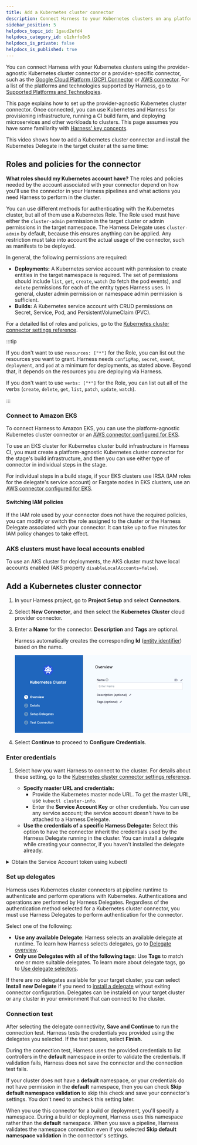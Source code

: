 ```yaml
---
title: Add a Kubernetes cluster connector
description: Connect Harness to your Kubernetes clusters on any platform.
sidebar_position: 5
helpdocs_topic_id: 1gaud2efd4
helpdocs_category_id: o1zhrfo8n5
helpdocs_is_private: false
helpdocs_is_published: true
---
```


You can connect Harness with your Kubernetes clusters using the provider-agnostic Kubernetes cluster connector or a provider-specific connector, such as the [Google Cloud Platform (GCP) Connector](./connect-to-google-cloud-platform-gcp.md) or [AWS connector](./add-aws-connector.md). For a list of the platforms and technologies supported by Harness, go to [Supported Platforms and Technologies](../../../../docs/get-started/supported-platforms-and-technologies.md).

This page explains how to set up the provider-agnostic Kubernetes cluster connector. Once connected, you can use Kubernetes and Harness for provisioning infrastructure, running a CI build farm, and deploying microservices and other workloads to clusters. This page assumes you have some familiarity with [Harness' key concepts](../../../get-started/key-concepts.md).

This video shows how to add a Kubernetes cluster connector and install the Kubernetes Delegate in the target cluster at the same time:

<!-- Video:
https://www.youtube.com/embed/wUC23lmqfnY-->
<DocVideo src="https://www.youtube.com/embed/wUC23lmqfnY" />

## Roles and policies for the connector

**What roles should my Kubernetes account have?** The roles and policies needed by the account associated with your connector depend on how you'll use the connector in your Harness pipelines and what actions you need Harness to perform in the cluster.

You can use different methods for authenticating with the Kubernetes cluster, but all of them use a Kubernetes Role. The Role used must have either the `cluster-admin` permission in the target cluster or admin permissions in the target namespace. The Harness Delegate uses `cluster-admin` by default, because this ensures anything can be applied. Any restriction must take into account the actual usage of the connector, such as manifests to be deployed.

In general, the following permissions are required:

- **Deployments:** A Kubernetes service account with permission to create entities in the target namespace is required. The set of permissions should include `list`, `get`, `create`, `watch` (to fetch the pod events), and `delete` permissions for each of the entity types Harness uses. In general, cluster admin permission or namespace admin permission is sufficient.
- **Builds:** A Kubernetes service account with CRUD permissions on Secret, Service, Pod, and PersistentVolumeClaim (PVC).

For a detailed list of roles and policies, go to the [Kubernetes cluster connector settings reference](../../../platform/connectors/cloud-providers/ref-cloud-providers/kubernetes-cluster-connector-settings-reference.md).

:::tip

If you don't want to use `resources: ["*"]` for the Role, you can list out the resources you want to grant. Harness needs `configMap`, `secret`, `event`, `deployment`, and `pod` at a minimum for deployments, as stated above. Beyond that, it depends on the resources you are deploying via Harness.

If you don't want to use `verbs: ["*"]` for the Role, you can list out all of the verbs (`create`, `delete`, `get`, `list`, `patch`, `update`, `watch`).

:::

### Connect to Amazon EKS

To connect Harness to Amazon EKS, you can use the platform-agnostic Kubernetes cluster connector or an [AWS connector configured for EKS](/docs/platform/connectors/cloud-providers/ref-cloud-providers/aws-connector-settings-reference/##connect-to-elastic-kubernetes-service-eks).

To use an EKS cluster for Kubernetes cluster build infrastructure in Harness CI, you must create a platform-agnostic Kubernetes cluster connector for the stage's build infrastructure, and then you can use either type of connector in individual steps in the stage.

For individual steps in a build stage, if your EKS clusters use IRSA (IAM roles for the delegate's service account) or Fargate nodes in EKS clusters, use an [AWS connector configured for EKS](/docs/platform/connectors/cloud-providers/ref-cloud-providers/aws-connector-settings-reference/##connect-to-elastic-kubernetes-service-eks).

#### Switching IAM policies

If the IAM role used by your connector does not have the required policies, you can modify or switch the role assigned to the cluster or the Harness Delegate associated with your connector. It can take up to five minutes for IAM policy changes to take effect.

### AKS clusters must have local accounts enabled

To use an AKS cluster for deployments, the AKS cluster must have local accounts enabled (AKS property `disableLocalAccounts=false`).

## Add a Kubernetes cluster connector

1. In your Harness project, go to **Project Setup** and select **Connectors**.
2. Select **New Connector**, and then select the **Kubernetes Cluster** cloud provider connector.
3. Enter a **Name** for the connector. **Description** and **Tags** are optional.

   Harness automatically creates the corresponding **Id** ([entity identifier](../../../platform/references/entity-identifier-reference.md)) based on the name.

   ![](../static/add-a-kubernetes-cluster-connector-06.png)

4. Select **Continue** to proceed to **Configure Credentials**.

### Enter credentials

1. Select how you want Harness to connect to the cluster. For details about these setting, go to the [Kubernetes cluster connector settings reference](../../../platform/connectors/cloud-providers/ref-cloud-providers/kubernetes-cluster-connector-settings-reference.md).

   - **Specify master URL and credentials:**
      - Provide the Kubernetes master node URL. To get the master URL, use `kubectl cluster-info`.
      - Enter the **Service Account Key** or other credentials. You can use any service account; the service account doesn't have to be attached to a Harness Delegate.
   - **Use the credentials of a specific Harness Delegate:** Select this option to have the connector inherit the credentials used by the Harness Delegate running in the cluster. You can install a delegate while creating your connector, if you haven't installed the delegate already.

<details>
<summary>Obtain the Service Account token using kubectl</summary>

To use a Kubernetes Service Account (SA) and token, you need to use either an existing SA that has the `cluster-admin` permission (or namespace `admin`) or create a new SA and grant it the `cluster-admin` permission (or namespace `admin`).

For example:

1. Create a manifest. This manifest creates a new SA named `harness-service-account` in the `default` namespace:

   ```
   # harness-service-account.yml
   apiVersion: v1
   kind: ServiceAccount
   metadata:
     name: harness-service-account
     namespace: default
   ```

2. Apply the SA.

   ```
   kubectl apply -f harness-service-account.yml
   ```

3. Grant the SA the `cluster-admin` permission.

   ```
   # harness-clusterrolebinding.yml
   apiVersion: rbac.authorization.k8s.io/v1beta1
   kind: ClusterRoleBinding
   metadata:
     name: harness-admin
   roleRef:
     apiGroup: rbac.authorization.k8s.io
     kind: ClusterRole
     name: cluster-admin
   subjects:
   - kind: ServiceAccount
     name: harness-service-account
     namespace: default
   ```

4. Apply the `ClusterRoleBinding`.

   ```
   kubectl apply -f harness-clusterrolebinding.yml
   ```

5. After adding the SA, run the following commands to get the SA's token. The `| base64 -d` piping decodes the token so you can use it in the connector's credentials.

   ```
   SERVICE_ACCOUNT_NAME={SA name}

   NAMESPACE={target namespace}

   SECRET_NAME=$(kubectl get sa "${SERVICE_ACCOUNT_NAME}" --namespace "${NAMESPACE}" -o=jsonpath='{.secrets[].name}')

   TOKEN=$(kubectl get secret "${SECRET_NAME}" --namespace "${NAMESPACE}" -o=jsonpath='{.data.token}' | base64 -d)

   echo $TOKEN
   ```

:::note SA tokens for Kubernetes versions 1.24 and later

The Kubernetes SA token isn't automatically generated for SAs provisioned under Kubernetes versions 1.24 and later. Instead, you must create a new SA token and decode it to the `base64` format.

You can use the following kubectl command to create a SA bound token:

```
kubectl create token <service-account-name> --bound-object-kind Secret --bound-object-name <token-secret-name>
```

You can also create SAs using manifests, for example:

```
apiVersion: v1
kind: ServiceAccount
metadata:
  name: <service-account-name>
  namespace: default

---
apiVersion: v1
kind: Secret
type: kubernetes.io/service-account-token
metadata:
  name: <token-secret-name>
  annotations:
    kubernetes.io/service-account.name: "<service-account-name>"
```

For more details, go to [Managing Service Accounts](https://kubernetes.io/docs/reference/access-authn-authz/service-accounts-admin/).

:::

</details>

### Set up delegates

Harness uses Kubernetes cluster connectors at pipeline runtime to authenticate and perform operations with Kubernetes. Authentications and operations are performed by Harness Delegates. Regardless of the authentication method selected for a Kubernetes cluster connector, you must use Harness Delegates to perform authentication for the connector.

Select one of the following:
   * **Use any available Delegate**: Harness selects an available delegate at runtime. To learn how Harness selects delegates, go to [Delegate overview](/docs/platform/delegates/delegate-concepts/delegate-overview.md).
   * **Only use Delegates with all of the following tags**: Use **Tags** to match one or more suitable delegates. To learn more about delegate tags, go to [Use delegate selectors](/docs/platform/delegates/manage-delegates/select-delegates-with-selectors.md).

If there are no delegates available for your target cluster, you can select **Install new Delegate** if you need to [install a delegate](/docs/platform/delegates/delegate-concepts/delegate-overview.md) without exiting connector configuration. Delegates can be instaleld on your target cluster or any cluster in your environment that can connect to the cluster.

### Connection test

After selecting the delegate connectivity, **Save and Continue** to run the connection test. Harness tests the credentials you provided using the delegates you selected. If the test passes, select **Finish**.

During the connection test, Harness uses the provided credentials to list controllers in the **default** namespace in order to validate the credentials. If validation fails, Harness does not save the connector and the connection test fails.

If your cluster does not have a **default** namespace, or your credentials do not have permission in the **default** namespace, then you can check **Skip default namespace validation** to skip this check and save your connector's settings. You don't need to uncheck this setting later.

When you use this connector for a build or deployment, you'll specify a namespace. During a build or deployment, Harness uses this namespace rather than the **default** namespace. When you save a pipeline, Harness validates the namespace connection even if you selected **Skip default namespace validation** in the connector's settings.
